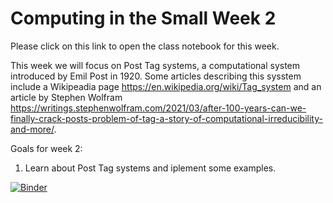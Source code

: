 # Computing in the Small Week 2
Please click on this link to open the class notebook for this week.

This week we will focus on Post Tag systems, a computational system introduced by Emil Post in 1920.  Some articles describing this sysstem include a Wikipeadia page https://en.wikipedia.org/wiki/Tag_system and an article by Stephen Wolfram https://writings.stephenwolfram.com/2021/03/after-100-years-can-we-finally-crack-posts-problem-of-tag-a-story-of-computational-irreducibility-and-more/.

Goals for week 2:

1. Learn about Post Tag systems and iplement some examples.

[![Binder](https://mybinder.org/badge_logo.svg)](https://mybinder.org/v2/gh/lymanhurd/computinginthesmall/HEAD?labpath=week2/Week2.ipynb)
